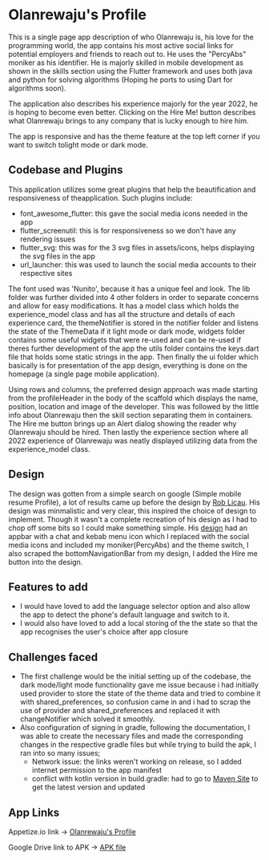 # Olanrewaju's Profile


This is a single page app description of who Olanrewaju is, his love for the programming world, the app contains his most active social links for potential employers and friends to reach out to. He uses the "PercyAbs" moniker as his identifier. He is majorly skilled in mobile development as shown
in the skills section using the Flutter framework and uses both java and python for solving algorithms (Hoping he ports to using Dart for algorithms soon).

The application also describes his experience majorly for the year 2022, he is hoping to become even better. Clicking on the Hire Me! button describes what Olanrewaju brings to any company that is lucky enough to hire him.

The app is responsive and has the theme feature at the top left corner if you want to switch tolight mode or dark mode.


## Codebase and Plugins 

This application utilizes some great plugins that help the beautification and responsiveness of theapplication. Such plugins include:
- font_awesome_flutter: this gave the social media icons needed in the app
- flutter_screenutil: this is for responsiveness so we don't have any rendering issues
- flutter_svg: this was for the 3 svg files in assets/icons, helps displaying the svg files in the app
- url_launcher: this was used to launch the social media accounts to their respective sites

The font used was 'Nunito', because it has a unique feel and look. The lib folder was further divided into 4 other folders in order to separate concerns and allow for easy modifications. It has a model class which holds the experience_model class and has all the structure and details of each experience card, the themeNotifier is stored in the notifier folder and listens the state of the ThemeData if it light mode or dark mode, widgets folder contains some useful widgets that were re-used and can be re-used if theres further development of the app the utils folder contains the keys.dart file that holds some static strings in the app. Then finally the ui folder which basically is for presentation of the app design, everything is done on the homepage (a single page mobile application).

Using rows and columns, the preferred design approach was made starting from the profileHeader in the body of the scaffold which displays the
name, position, location and image of the developer. This was followed by the little info about Olanrewaju then the skill section separating them in 
containers. The Hire me button brings up an Alert dialog showing the reader why Olanrewaju should be hired. Then lastly the experience section where all 2022 experience of Olanrewaju was neatly displayed utilizing data from the experience_model class.

## Design

The design was gotten from a simple search on google (Simple mobile resume Profile), a lot of results came up before the design by [Rob Licau](https://dribbble.com/RobertLicau). His design was minmalistic and very clear, this inspired the choice of design to implement. Though it wasn't a complete recreation of his design as I had to chop off some bits so I could make something simple. His [design](https://dribbble.com/shots/5438724-Resume-Mobile-App-for-iOS-Black-White) had an appbar with a chat and kebab menu icon which I replaced with the social media icons and included my moniker(PercyAbs) and the theme switch, I also scraped the bottomNavigationBar from my design, I added the Hire me button into the design.

## Features to add

- I would have loved to add the language selector option and also allow the app to detect the phone's default language and switch to it.
- I would also have loved to add a local storing of the the state so that the app recognises the user's choice after app closure

## Challenges faced

- The first challenge would be the initial setting up of the codebase, the dark mode/light mode functionality gave me issue because i had initially used provider to store the state of the theme data and tried to combine it with shared_preferences, so confusion came in and i had to scrap the use of provider and shared_preferences and replaced it with changeNotifier which solved it smoothly.
- Also configuration of signing in gradle, following the documentation, I was able to create the necessary files and made the corresponding changes in the respective gradle files but while trying to build the apk, I ran into so many issues; 
    - Network issue: the links weren't working on release, so I added internet permission to the app manifest
    - conflict with kotlin version in build.gradle: had to go to [Maven Site](https://maven.google.com/web/index.html#com.google.android.material:material) to get the latest version and updated

## App Links

Appetize.io link -> [Olanrewaju's Profile](https://appetize.io/app/3qpmql6hmaiumdksz3p3xcy6wu?device=pixel6&osVersion=12.0&scale=75)

Google Drive link to APK -> [APK file](https://drive.google.com/file/d/14cddwEkfx3WdM4uv16lCs6ZNKa23JgHA/view?usp=share_link)
